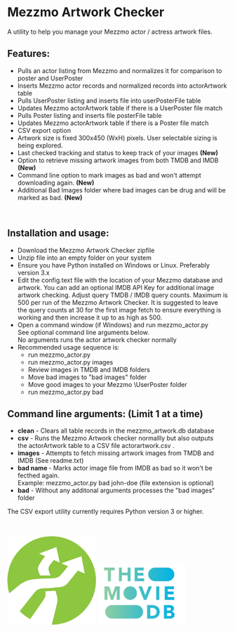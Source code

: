 # Mezzmo Artwork Checker
A utility to help you manage your Mezzmo actor / actress artwork files.  


## Features:

- Pulls an actor listing from Mezzmo and normalizes it for comparison to poster and UserPoster
- Inserts Mezzmo actor records and normalized records into actorArtwork table
- Pulls UserPoster listing and inserts file into userPosterFile table
- Updates Mezzmo actorArtwork table if there is a UserPoster file match
- Pulls Poster listing and inserts file posterFile table
- Updates Mezzmo actorArtwork table if there is a Poster file match
- CSV export option
- Artwork size is fixed 300x450 (WxH) pixels.  User selectable sizing is being explored.
- Last checked tracking and status to keep track of your images  <b>(New)</b>
- Option to retrieve missing artwork images from both TMDB and IMDB  <b>(New)</b>
- Command line option to mark images as bad and won't attempt downloading again.  <b>(New)</b>
- Additional Bad Images folder where bad images can be drug and will be marked as bad. <b>(New)</b>   
<br/>

## Installation and usage:

-  Download the Mezzmo Artwork Checker zipfile
-  Unzip file into an empty folder on your system
-  Ensure you have Python installed on Windows or Linux.  Preferably version 3.x 
-  Edit the config.text file with the location of your Mezzmo
   database and artwork.  You can add an optional IMDB API Key
   for additional image artwork checking.  Adjust query TMDB / IMDB 
   query counts.  Maximum is 500 per run of the Mezzmo Artwork Checker.
   It is suggested to leave the query counts at 30 for the first image
   fetch to ensure everything is working and then increase it up to as 
   high as 500.
-  Open a command window (if Windows) and run mezzmo_actor.py<br/>
   See optional command line arguments below.    
   No arguments runs the actor artwork checker normally<br/>
-  Recommended usage sequence is:
   - run mezzmo_actor.py
   - run mezzmo_actor.py images
   - Review images in TMDB and IMDB folders
   - Move bad images to "bad images" folder
   - Move good images to your Mezzmo \UserPoster folder
   - run mezzmo_actor.py bad 


## Command line arguments:  (Limit 1 at a time)

- <b>clean</b>	-  Clears all table records in the mezzmo_artwork.db database
- <b>csv</b>    -  Runs the Mezzmo Artwork checker normallly but also outputs<br/> 
         the actorArtwork table to a CSV file actorartwork.csv  .
- <b>images</b> -  Attempts to fetch missing artwork images from TMDB and IMDB  (See readme.txt)
- <b>bad name </b>  -  Marks actor image file from IMDB as bad so it won't be fecthed again. </br>
         Example:   mezzmo_actor.py bad john-doe (file extension is optional)
- <b>bad</b>    -  Without any additonal arguments processes the "bad images" folder
            
         
 The CSV export utility currently requires Python version 3 or higher.<br/><br/>

           
<br/><img src="icon.png" width="40%" height="40%">   <img src="tmdb.jpg" width="40%" height="40%">

